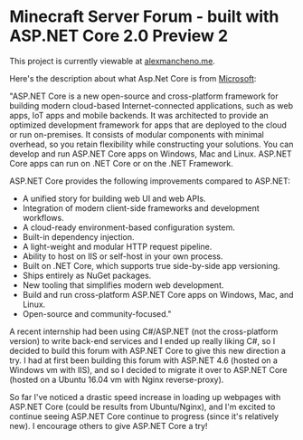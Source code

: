 # Minecraft Server Forum - built with ASP.NET Core 2.0 Preview 2
This project is currently viewable at [alexmancheno.me](http://alexmancheno.me/).

Here's the description about what Asp.Net Core is from [Microsoft](https://docs.microsoft.com/en-us/aspnet/core/):

"ASP.NET Core is a new open-source and cross-platform framework for building modern cloud-based Internet-connected applications, such as web apps, IoT apps and mobile backends. It was architected to provide an optimized development framework for apps that are deployed to the cloud or run on-premises. It consists of modular components with minimal overhead, so you retain flexibility while constructing your solutions. You can develop and run ASP.NET Core apps on Windows, Mac and Linux. ASP.NET Core apps can run on .NET Core or on the .NET Framework.

ASP.NET Core provides the following improvements compared to ASP.NET:
* A unified story for building web UI and web APIs.
* Integration of modern client-side frameworks and development workflows.
* A cloud-ready environment-based configuration system.
* Built-in dependency injection.
* A light-weight and modular HTTP request pipeline.
* Ability to host on IIS or self-host in your own process.
* Built on .NET Core, which supports true side-by-side app versioning.
* Ships entirely as NuGet packages.
* New tooling that simplifies modern web development.
* Build and run cross-platform ASP.NET Core apps on Windows, Mac, and Linux.
* Open-source and community-focused."

A recent internship had been using C#/ASP.NET (not the cross-platform version) to write back-end services and I ended up really liking C#, so I decided to build this forum with ASP.NET Core to give this new direction a try. I had at first been building this forum with ASP.NET 4.6 (hosted on a Windows vm with IIS), and so I decided to migrate it over to ASP.NET Core (hosted on a Ubuntu 16.04 vm with Nginx reverse-proxy).

 So far I've noticed a drastic speed increase in loading up webpages with ASP.NET Core (could be results from Ubuntu/Nginx), and I'm excited to continue seeing ASP.NET Core continue to progress (since it's relatively new). I encourage others to give ASP.NET Core a try!